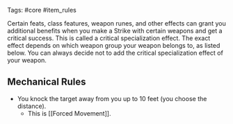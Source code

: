 Tags: #core #item_rules

Certain feats, class features, weapon runes, and other effects can grant you additional benefits when you make a Strike with certain weapons and get a critical success. This is called a critical specialization effect. The exact effect depends on which weapon group your weapon belongs to, as listed below. You can always decide not to add the critical specialization effect of your weapon.  

## Mechanical Rules
  
- You knock the target away from you up to 10 feet (you choose the distance). 
	- This is [[Forced Movement]].